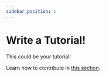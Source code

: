 ```yaml
---
sidebar_position: 1
---
```


# Write a Tutorial!

This could be your tutorial!

Learn how to contribute in [this section](../contribute/create-a-tutorial).